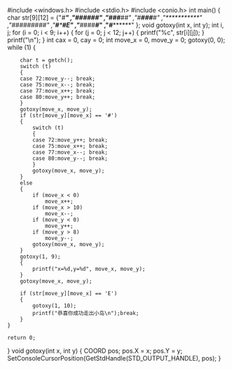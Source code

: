 #include <windows.h>
#include <stdio.h>
#include <conio.h>
int main()
{
	char str[9][12] = 
		{"*#*********"
		,"***###*###*"
		,"###**#****#"
		,"*#**###**#*"
		,"***********"
		,"#####*##*##"
		,"**#*****#*E"
		,"***#*###**#"
		,"*#*********" };
	void gotoxy(int x, int y);
	int i, j;
	for (i = 0; i < 9; i++)
	{
		for (j = 0; j < 12; j++)
		{
			printf("%c", str[i][j]);
		}
		printf("\n");
	}
	int cax = 0, cay = 0;
	int move_x = 0, move_y = 0;
	gotoxy(0, 0);
	while (1)
	{

		char t = getch();
		switch (t)
		{
		case 72:move_y--; break;
		case 75:move_x--; break;
		case 77:move_x++; break;
		case 80:move_y++; break;
		}
		gotoxy(move_x, move_y);
		if (str[move_y][move_x] == '#')
		{
			switch (t)
			{
			case 72:move_y++; break;
			case 75:move_x++; break;
			case 77:move_x--; break;
			case 80:move_y--; break;
			}
			gotoxy(move_x, move_y);
		}
		else
		{
			if (move_x < 0)
				move_x++;
			if (move_x > 10)
				move_x--;
			if (move_y < 0)
				move_y++;
			if (move_y > 8)
				move_y--;
			gotoxy(move_x, move_y);
		}
		gotoxy(1, 9);
		{
			printf("x=%d,y=%d", move_x, move_y);
		}
		gotoxy(move_x, move_y);

		if (str[move_y][move_x] == 'E')
		{
			gotoxy(1, 10);
			printf("恭喜你成功走出小岛\n");break;
		}
	}

	return 0;
}
void gotoxy(int x, int y)
{
	COORD pos;
	pos.X = x;
	pos.Y = y;
	SetConsoleCursorPosition(GetStdHandle(STD_OUTPUT_HANDLE), pos);
}

